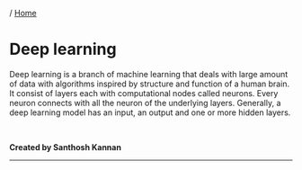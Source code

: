/ [Home](index.md)

# Deep learning

Deep learning is a branch of machine learning that deals with large amount of data with algorithms inspired by structure and function of a human brain. It consist of layers each with computational nodes called neurons. Every neuron connects with all the neuron of the underlying layers. Generally, a deep learning model has an input, an output and one or more hidden layers.

<br>

**Created by Santhosh Kannan**

---

<br>
